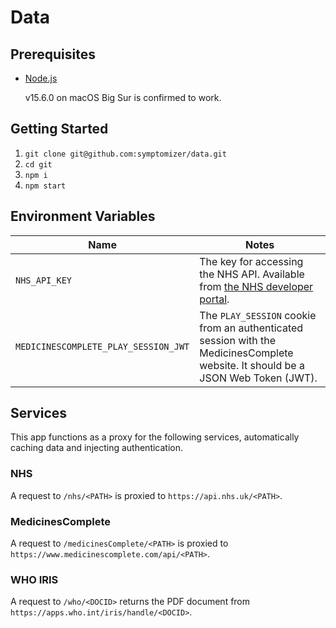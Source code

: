 # Data

## Prerequisites

- [Node.js](https://nodejs.org/en/)

  v15.6.0 on macOS Big Sur is confirmed to work.

## Getting Started

1. `git clone git@github.com:symptomizer/data.git`
1. `cd git`
1. `npm i`
1. `npm start`

## Environment Variables

| Name                                 | Notes                                                                                                                            |
| ------------------------------------ | -------------------------------------------------------------------------------------------------------------------------------- |
| `NHS_API_KEY`                        | The key for accessing the NHS API. Available from [the NHS developer portal](https://developer.api.nhs.uk/profile).              |
| `MEDICINESCOMPLETE_PLAY_SESSION_JWT` | The `PLAY_SESSION` cookie from an authenticated session with the MedicinesComplete website. It should be a JSON Web Token (JWT). |

## Services

This app functions as a proxy for the following services, automatically caching data and injecting authentication.

### NHS

A request to `/nhs/<PATH>` is proxied to `https://api.nhs.uk/<PATH>`.

### MedicinesComplete

A request to `/medicinesComplete/<PATH>` is proxied to `https://www.medicinescomplete.com/api/<PATH>`.

### WHO IRIS

A request to `/who/<DOCID>` returns the PDF document from `https://apps.who.int/iris/handle/<DOCID>`.
